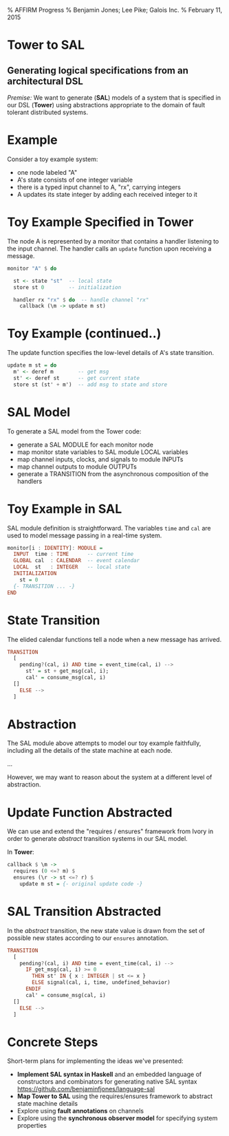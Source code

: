 % AFFIRM Progress
% Benjamin Jones; Lee Pike; Galois Inc.
% February 11, 2015

Tower to SAL
============

Generating logical specifications from an architectural DSL
-----------------------------------------------------------

*Premise:* We want to generate (**SAL**) models of a system that is specified in
our DSL (**Tower**) using abstractions appropriate to the domain of fault tolerant
distributed systems.


Example
=======

Consider a toy example system:

  * one node labeled "A"
  * A's state consists of one integer variable
  * there is a typed input channel to A, "rx", carrying integers
  * A updates its state integer by adding each received integer to it


Toy Example Specified in Tower
==============================

The node A is represented by a monitor that contains a handler listening to
the input channel. The handler calls an `update` function upon receiving a
message.

```haskell
monitor "A" $ do

  st <- state "st"  -- local state
  store st 0        -- initialization

  handler rx "rx" $ do  -- handle channel "rx"
    callback (\m -> update m st)
```


Toy Example (continued..)
=========================

The update function specifies the low-level details of A's state transition.

```haskell
update m st = do
  m' <- deref m        -- get msg
  st' <- deref st      -- get current state
  store st (st' + m')  -- add msg to state and store
```


SAL Model
=========

To generate a SAL model from the Tower code:

  * generate a SAL MODULE for each monitor node
  * map monitor state variables to SAL module LOCAL variables
  * map channel inputs, clocks, and signals to module INPUTs
  * map channel outputs to module OUTPUTs
  * generate a TRANSITION from the asynchronous composition of the handlers


Toy Example in SAL
==================

SAL module definition is straightforward. The variables `time` and
`cal` are used to model message passing in a real-time system.

```haskell
monitor[i : IDENTITY]: MODULE =
  INPUT  time : TIME      -- current time
  GLOBAL cal  : CALENDAR  -- event calendar
  LOCAL  st   : INTEGER   -- local state
  INITIALIZATION
    st = 0
  {- TRANSITION ... -}
END
```


State Transition
================

The elided calendar functions tell a node when a new message has arrived.

```haskell
TRANSITION
  [
    pending?(cal, i) AND time = event_time(cal, i) -->
      st' = st + get_msg(cal, i);
      cal' = consume_msg(cal, i)
  []
    ELSE -->
  ]
```


Abstraction
===========

The SAL module above attempts to model our toy example faithfully, including
all the details of the state machine at each node.

...

However, we may want to reason about the system at a different level of
abstraction.


Update Function Abstracted
==========================

We can use and extend the "requires / ensures" framework from Ivory in order
to generate _abstract_ transition systems in our SAL model.

In **Tower**:

```haskell
callback $ \m ->
  requires (0 <=? m) $
  ensures (\r -> st <=? r) $
    update m st = {- original update code -}
```


SAL Transition Abstracted
=========================

In the _abstract_ transition, the new state value is drawn from the set of
possible new states according to our `ensures` annotation.

```haskell
TRANSITION
  [
    pending?(cal, i) AND time = event_time(cal, i) -->
      IF get_msg(cal, i) >= 0
        THEN st' IN { x : INTEGER | st <= x }
        ELSE signal(cal, i, time, undefined_behavior)
      ENDIF
      cal' = consume_msg(cal, i)
  []
    ELSE -->
  ]
```


Concrete Steps
==============

Short-term plans for implementing the ideas we've presented:

  * **Implement SAL syntax in Haskell** and an embedded language of constructors
    and combinators for generating native SAL syntax
    <https://github.com/benjaminfjones/language-sal>
  * **Map Tower to SAL** using the requires/ensures framework to abstract
    state machine details
  * Explore using **fault annotations** on channels
  * Explore using the **synchronous observer model** for specifying system
    properties

